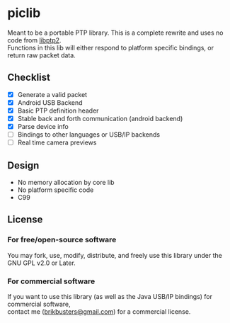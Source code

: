 # piclib
Meant to be a portable PTP library. This is a complete rewrite and uses no code from [libptp2](https://github.com/leirf/libptp).  
Functions in this lib will either respond to platform specific bindings, or return raw packet data. 

## Checklist
- [x] Generate a valid packet
- [x] Android USB Backend
- [x] Basic PTP definition header
- [x] Stable back and forth communication (android backend)
- [x] Parse device info
- [ ] Bindings to other languages or USB/IP backends
- [ ] Real time camera previews

## Design
- No memory allocation by core lib
- No platform specific code
- C99

## License
### For free/open-source software
You may fork, use, modify, distribute, and freely use this library under the GNU GPL v2.0 or Later.
### For commercial software
If you want to use this library (as well as the Java USB/IP bindings) for commercial software,  
contact me (brikbusters@gmail.com) for a commercial license.
